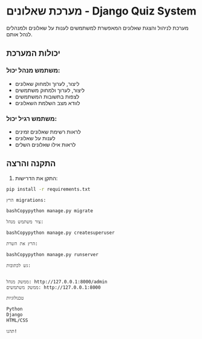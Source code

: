 # מערכת שאלונים - Django Quiz System

מערכת לניהול והצגת שאלונים המאפשרת למשתמשים לענות על שאלונים ולמנהלים לנהל אותם.

## יכולות המערכת

### משתמש מנהל יכול:
- ליצור, לערוך ולמחוק שאלונים
- ליצור, לערוך ולמחוק משתמשים
- לצפות בתשובות המשתמשים
- לוודא מצב השלמת השאלונים

### משתמש רגיל יכול:
- לראות רשימת שאלונים זמינים
- לענות על שאלונים
- לראות אילו שאלונים השלים

## התקנה והרצה

1. התקן את הדרישות:
```bash
pip install -r requirements.txt

הרץ migrations:

bashCopypython manage.py migrate

צור משתמש מנהל:

bashCopypython manage.py createsuperuser

הרץ את השרת:

bashCopypython manage.py runserver

גש לכתובות:


ממשק מנהל: http://127.0.0.1:8000/admin
ממשק משתמשים: http://127.0.0.1:8000

טכנולוגיות

Python
Django
HTML/CSS

תהנו!